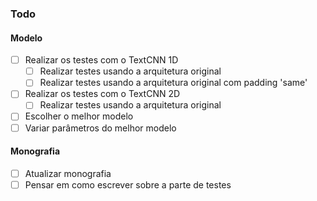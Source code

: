 ### Todo

#### Modelo

- [ ] Realizar os testes com o TextCNN 1D
    - [ ] Realizar testes usando a arquitetura original
    - [ ] Realizar testes usando a arquitetura original com padding 'same'
- [ ] Realizar os testes com o TextCNN 2D
    - [ ] Realizar testes usando a arquitetura original
- [ ] Escolher o melhor modelo
- [ ] Variar parâmetros do melhor modelo

#### Monografia

- [ ] Atualizar monografia
- [ ] Pensar em como escrever sobre a parte de testes